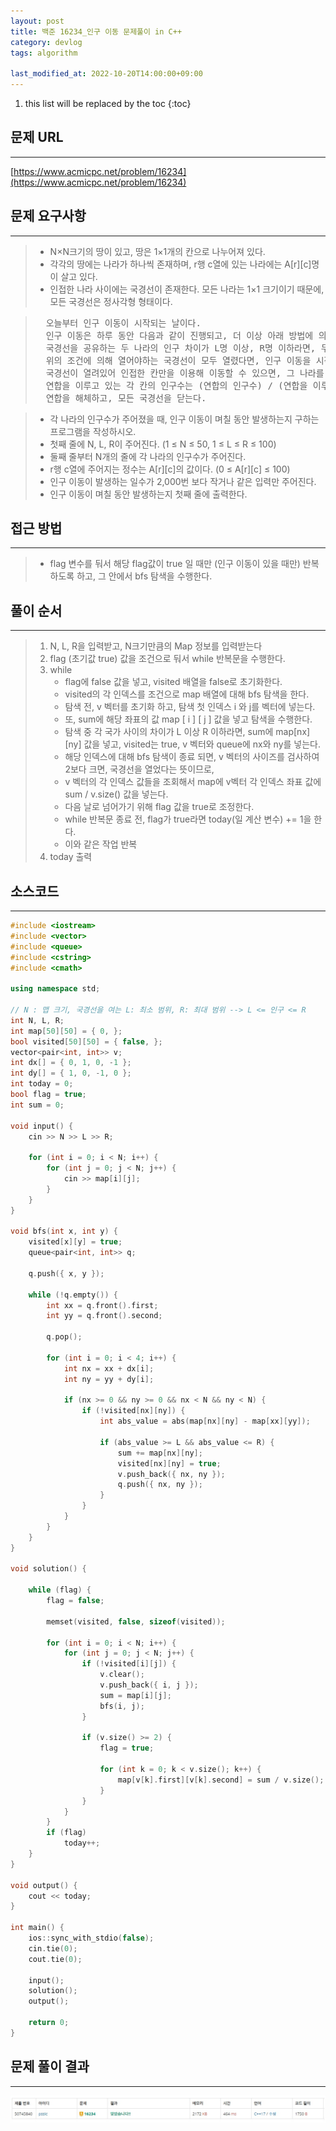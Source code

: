 ```yaml
---
layout: post
title: 백준 16234_인구 이동 문제풀이 in C++
category: devlog
tags: algorithm

last_modified_at: 2022-10-20T14:00:00+09:00
---
```


1. this list will be replaced by the toc
{:toc}

## 문제 URL
---
[https://www.acmicpc.net/problem/16234](https://www.acmicpc.net/problem/16234)

## 문제 요구사항
---
> + N×N크기의 땅이 있고, 땅은 1×1개의 칸으로 나누어져 있다. 
> + 각각의 땅에는 나라가 하나씩 존재하며, r행 c열에 있는 나라에는 A[r][c]명이 살고 있다. 
> + 인접한 나라 사이에는 국경선이 존재한다. 모든 나라는 1×1 크기이기 때문에, 모든 국경선은 정사각형 형태이다.

> <pre>
>	오늘부터 인구 이동이 시작되는 날이다.
>	인구 이동은 하루 동안 다음과 같이 진행되고, 더 이상 아래 방법에 의해 인구 이동이 없을 때까지 지속된다.
>	국경선을 공유하는 두 나라의 인구 차이가 L명 이상, R명 이하라면, 두 나라가 공유하는 국경선을 오늘 하루 동안 연다.
>	위의 조건에 의해 열어야하는 국경선이 모두 열렸다면, 인구 이동을 시작한다.
>	국경선이 열려있어 인접한 칸만을 이용해 이동할 수 있으면, 그 나라를 오늘 하루 동안은 연합이라고 한다.
>	연합을 이루고 있는 각 칸의 인구수는 (연합의 인구수) / (연합을 이루고 있는 칸의 개수)가 된다. 편의상 소수점은 버린다.
>	연합을 해체하고, 모든 국경선을 닫는다.
> </pre>

> + 각 나라의 인구수가 주어졌을 때, 인구 이동이 며칠 동안 발생하는지 구하는 프로그램을 작성하시오.
> + 첫째 줄에 N, L, R이 주어진다. (1 ≤ N ≤ 50, 1 ≤ L ≤ R ≤ 100)
> + 둘째 줄부터 N개의 줄에 각 나라의 인구수가 주어진다. 
> + r행 c열에 주어지는 정수는 A[r][c]의 값이다. (0 ≤ A[r][c] ≤ 100)
> + 인구 이동이 발생하는 일수가 2,000번 보다 작거나 같은 입력만 주어진다.
> + 인구 이동이 며칠 동안 발생하는지 첫째 줄에 출력한다.


## 접근 방법
---
> + flag 변수를 둬서 해당 flag값이 true 일 때만 (인구 이동이 있을 때만) 반복하도록 하고, 그 안에서 bfs 탐색을 수행한다.


## 풀이 순서
---
> 1. N, L, R을 입력받고, N크기만큼의 Map 정보를 입력받는다
> 2. flag (초기값 true) 값을 조건으로 둬서 while 반복문을 수행한다.
> 3. while
>     + flag에 false 값을 넣고, visited 배열을 false로 초기화한다.
>     + visited의 각 인덱스를 조건으로 map 배열에 대해 bfs 탐색을 한다.
>     + 탐색 전, v 벡터를 초기화 하고, 탐색 첫 인덱스 i 와 j를 벡터에 넣는다.
>     + 또, sum에 해당 좌표의 값 map [ i ] [ j ] 값을 넣고 탐색을 수행한다.
>     + 탐색 중 각 국가 사이의 차이가 L 이상 R 이하라면, sum에 map[nx][ny] 값을 넣고, visited는 true, v 벡터와 queue에 nx와 ny를 넣는다.
>     + 해당 인덱스에 대해 bfs 탐색이 종료 되면, v 벡터의 사이즈를 검사하여 2보다 크면, 국경선을 열었다는 뜻이므로,
>     + v 벡터의 각 인덱스 값들을 조회해서 map에 v벡터 각 인덱스 좌표 값에 sum / v.size() 값을 넣는다.
>     + 다음 날로 넘어가기 위해 flag 값을 true로 조정한다.
>     + while 반복문 종료 전, flag가 true라면 today(일 계산 변수) += 1을 한다.
>     + 이와 같은 작업 반복 
> 4. today 출력


## 소스코드
---
~~~c++
#include <iostream>
#include <vector>
#include <queue>
#include <cstring>
#include <cmath>

using namespace std;

// N : 맵 크기, 국경선을 여는 L: 최소 범위, R: 최대 범위 --> L <= 인구 <= R
int N, L, R;
int map[50][50] = { 0, };
bool visited[50][50] = { false, };
vector<pair<int, int>> v;
int dx[] = { 0, 1, 0, -1 };
int dy[] = { 1, 0, -1, 0 };
int today = 0; 
bool flag = true;
int sum = 0;

void input() {
	cin >> N >> L >> R;

	for (int i = 0; i < N; i++) {
		for (int j = 0; j < N; j++) {
			cin >> map[i][j];
		}
	}
}

void bfs(int x, int y) {
	visited[x][y] = true;
	queue<pair<int, int>> q;

	q.push({ x, y });

	while (!q.empty()) {
		int xx = q.front().first;
		int yy = q.front().second;

		q.pop();

		for (int i = 0; i < 4; i++) {
			int nx = xx + dx[i];
			int ny = yy + dy[i];

			if (nx >= 0 && ny >= 0 && nx < N && ny < N) {
				if (!visited[nx][ny]) {
					int abs_value = abs(map[nx][ny] - map[xx][yy]);

					if (abs_value >= L && abs_value <= R) {
						sum += map[nx][ny];
						visited[nx][ny] = true;
						v.push_back({ nx, ny });
						q.push({ nx, ny });
					}
				}
			}
		}
	}
}

void solution() {

	while (flag) {
		flag = false;

		memset(visited, false, sizeof(visited));

		for (int i = 0; i < N; i++) {
			for (int j = 0; j < N; j++) {
				if (!visited[i][j]) {
					v.clear();
					v.push_back({ i, j });
					sum = map[i][j];
					bfs(i, j);
				}

				if (v.size() >= 2) {
					flag = true;

					for (int k = 0; k < v.size(); k++) {
						map[v[k].first][v[k].second] = sum / v.size();
					}
				}
			}
		}
		if (flag)
			today++;
	}
}

void output() {
	cout << today;
}

int main() {
	ios::sync_with_stdio(false);
	cin.tie(0);
	cout.tie(0);

	input();
	solution();
	output();

	return 0;
}
~~~

## 문제 풀이 결과
---
<img src="/assets/img/post-img/algorithm/2022-10-20-boj-16234/result.jpg">